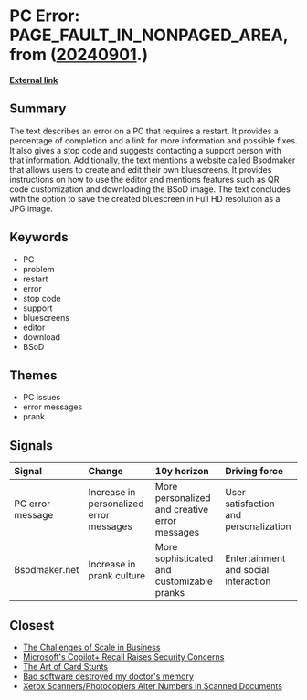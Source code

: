 # __PC Error: PAGE_FAULT_IN_NONPAGED_AREA__, from ([20240901](https://kghosh.substack.com/p/20240901).)

__[External link](https://bsodmaker.net/)__



## Summary

The text describes an error on a PC that requires a restart. It provides a percentage of completion and a link for more information and possible fixes. It also gives a stop code and suggests contacting a support person with that information. Additionally, the text mentions a website called Bsodmaker that allows users to create and edit their own bluescreens. It provides instructions on how to use the editor and mentions features such as QR code customization and downloading the BSoD image. The text concludes with the option to save the created bluescreen in Full HD resolution as a JPG image.

## Keywords

* PC
* problem
* restart
* error
* stop code
* support
* bluescreens
* editor
* download
* BSoD

## Themes

* PC issues
* error messages
* prank

## Signals

| Signal           | Change                                  | 10y horizon                                   | Driving force                         |
|:-----------------|:----------------------------------------|:----------------------------------------------|:--------------------------------------|
| PC error message | Increase in personalized error messages | More personalized and creative error messages | User satisfaction and personalization |
| Bsodmaker.net    | Increase in prank culture               | More sophisticated and customizable pranks    | Entertainment and social interaction  |

## Closest

* [The Challenges of Scale in Business](751df25b2b6ee91eca89ce907f367415)
* [Microsoft's Copilot+ Recall Raises Security Concerns](d077ec0aca3a67637b2e641579139a33)
* [The Art of Card Stunts](9316b88ba7800087e445370bfa1e3943)
* [Bad software destroyed my doctor's memory](976f66dccf4086981111e810d0160229)
* [Xerox Scanners/Photocopiers Alter Numbers in Scanned Documents](116d345084b84f4f89b7a9395653dcfc)